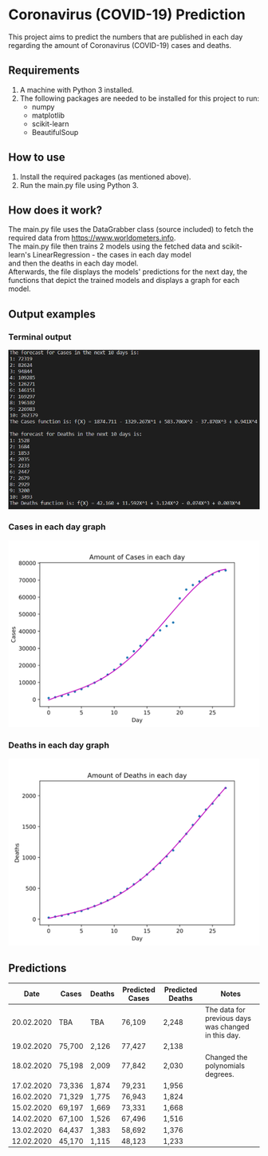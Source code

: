 # Coronavirus (COVID-19) Prediction
This project aims to predict the numbers that are published in each day regarding the amount of Coronavirus (COVID-19) cases and deaths.

## Requirements
1. A machine with Python 3 installed.
2. The following packages are needed to be installed for this project to run:
    - numpy
    - matplotlib
    - scikit-learn
    - BeautifulSoup

## How to use
1. Install the required packages (as mentioned above).
2. Run the main.py file using Python 3.

## How does it work?
The main.py file uses the DataGrabber class (source included) to fetch the required data from https://www.worldometers.info.  
The main.py file then trains 2 models using the fetched data and scikit-learn's LinearRegression - the cases in each day model  
and then the deaths in each day model.  
Afterwards, the file displays the models' predictions for the next day, the functions that depict the trained models and displays a graph for each model.

## Output examples
### Terminal output
![Terminal output](/outputs/terminal.png)

### Cases in each day graph
![Cases in each day graph](/outputs/cases_in_each_day.svg)

### Deaths in each day graph
![Deaths in each day graph](/outputs/deaths_in_each_day.svg)

## Predictions
| Date       | Cases  | Deaths | Predicted Cases | Predicted Deaths | Notes                                               |
| ---------- | ------ | ------ | --------------- | ---------------- | --------------------------------------------------- |
| 20.02.2020 | TBA    | TBA    | 76,109          | 2,248            | The data for previous days was changed in this day. |
| 19.02.2020 | 75,700 | 2,126  | 77,427          | 2,138            |                                                     |
| 18.02.2020 | 75,198 | 2,009  | 77,842          | 2,030            | Changed the polynomials degrees.                    |
| 17.02.2020 | 73,336 | 1,874  | 79,231          | 1,956            |                                                     |
| 16.02.2020 | 71,329 | 1,775  | 76,943          | 1,824            |                                                     |
| 15.02.2020 | 69,197 | 1,669  | 73,331          | 1,668            |                                                     |
| 14.02.2020 | 67,100 | 1,526  | 67,496          | 1,516            |                                                     |
| 13.02.2020 | 64,437 | 1,383  | 58,692          | 1,376            |                                                     |
| 12.02.2020 | 45,170 | 1,115  | 48,123          | 1,233            |                                                     |
